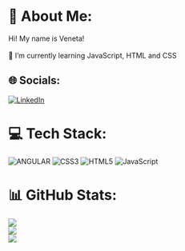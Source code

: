 # 💫 About Me:
Hi! My name is Veneta! <br><br>🌱 I’m currently learning JavaScript, HTML and CSS<br>


## 🌐 Socials:
[![LinkedIn](https://img.shields.io/badge/LinkedIn-%230077B5.svg?logo=linkedin&logoColor=white)](https://www.linkedin.com/in/veneta-ivanova/) 

# 💻 Tech Stack:
![ANGULAR](https://img.shields.io/badge/Angular-DD0031?style=for-the-badge&logo=angular&logoColor=white)
![CSS3](https://img.shields.io/badge/css3-%231572B6.svg?style=for-the-badge&logo=css3&logoColor=white) ![HTML5](https://img.shields.io/badge/html5-%23E34F26.svg?style=for-the-badge&logo=html5&logoColor=white) ![JavaScript](https://img.shields.io/badge/javascript-%23323330.svg?style=for-the-badge&logo=javascript&logoColor=%23F7DF1E)
# 📊 GitHub Stats:
![](https://github-readme-stats.vercel.app/api?username=VIvanova1&theme=dark&hide_border=false&include_all_commits=true&count_private=true)<br/>
![](https://github-readme-streak-stats.herokuapp.com/?user=VIvanova1&theme=dark&hide_border=false)<br/>
![](https://github-readme-stats.vercel.app/api/top-langs/?username=VIvanova1&theme=dark&hide_border=false&include_all_commits=true&count_private=true&layout=compact)
